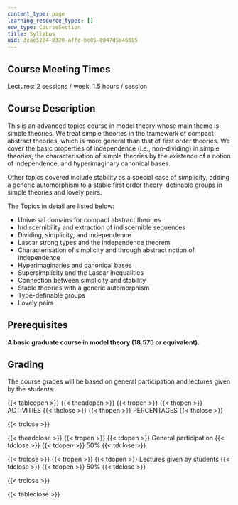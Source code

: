 ```yaml
---
content_type: page
learning_resource_types: []
ocw_type: CourseSection
title: Syllabus
uid: 3cae5204-0320-affc-bc05-0047d5a46085
---
```


Course Meeting Times
--------------------

Lectures: 2 sessions / week, 1.5 hours / session

Course Description
------------------

This is an advanced topics course in model theory whose main theme is simple theories. We treat simple theories in the framework of compact abstract theories, which is more general than that of first order theories. We cover the basic properties of independence (i.e., non-dividing) in simple theories, the characterisation of simple theories by the existence of a notion of independence, and hyperimaginary canonical bases.

Other topics covered include stability as a special case of simplicity, adding a generic automorphism to a stable first order theory, definable groups in simple theories and lovely pairs.

The Topics in detail are listed below:

*   Universal domains for compact abstract theories
*   Indiscernibility and extraction of indiscernible sequences
*   Dividing, simplicity, and independence
*   Lascar strong types and the independence theorem
*   Characterisation of simplicity and through abstract notion of independence
*   Hyperimaginaries and canonical bases
*   Supersimplicity and the Lascar inequalities
*   Connection between simplicity and stability
*   Stable theories with a generic automorphism
*   Type-definable groups
*   Lovely pairs  
    

Prerequisites
-------------

**A basic graduate course in model theory (18.575 or equivalent).**

Grading
-------

The course grades will be based on general participation and lectures given by the students.

{{< tableopen >}}
{{< theadopen >}}
{{< tropen >}}
{{< thopen >}}
ACTIVITIES
{{< thclose >}}
{{< thopen >}}
PERCENTAGES
{{< thclose >}}

{{< trclose >}}

{{< theadclose >}}
{{< tropen >}}
{{< tdopen >}}
General participation
{{< tdclose >}}
{{< tdopen >}}
50%
{{< tdclose >}}

{{< trclose >}}
{{< tropen >}}
{{< tdopen >}}
Lectures given by students
{{< tdclose >}}
{{< tdopen >}}
50%
{{< tdclose >}}

{{< trclose >}}

{{< tableclose >}}